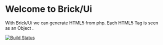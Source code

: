 # Welcome to Brick/Ui

With Brick/Ui we can generate HTML5 from php.
Each HTML5 Tag is seen as an Object .














[![Build Status](https://travis-ci.com/xudid/Ui.svg?branch=master)](https://travis-ci.com/xudid/Ui)
